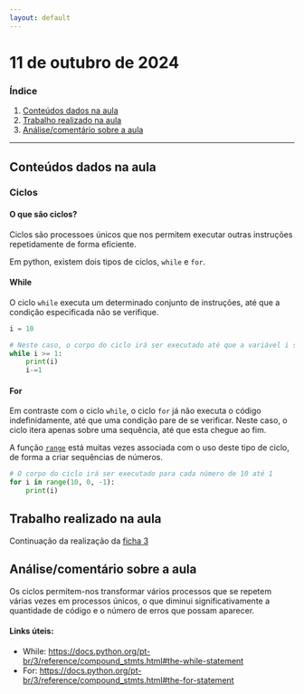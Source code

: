 ```yaml
---
layout: default
---
```


# 11 de outubro de 2024

<h3><b>Índice</b></h3>

1. [Conteúdos dados na aula](#conteúdos-dados-na-aula)
2. [Trabalho realizado na aula](#trabalho-realizado-na-aula)
3. [Análise/comentário sobre a aula](#análisecomentário-sobre-a-aula)

---

## Conteúdos dados na aula

### Ciclos

#### O que são ciclos?

Ciclos são processoes únicos que nos permitem executar outras instruções repetidamente de forma eficiente.

Em python, existem dois tipos de ciclos, `while` e `for`.

#### While

O ciclo `while` executa um determinado conjunto de instruções, até que a condição especificada não se verifique.

```python
i = 10

# Neste caso, o corpo do ciclo irá ser executado até que a variável i seja menor que 1
while i >= 1:
    print(i)
    i-=1
```

#### For

Em contraste com o ciclo `while`, o ciclo `for` já não executa o código indefinidamente, até que uma condição pare de se verificar.
Neste caso, o ciclo itera apenas sobre uma sequência, até que esta chegue ao fim.

A função [`range`](https://docs.python.org/2/library/functions.html#range) está muitas vezes associada com o uso deste tipo de ciclo, de forma a criar sequências de números.

```python
# O corpo do ciclo irá ser executado para cada número de 10 até 1
for i in range(10, 0, -1):
    print(i)
```

## Trabalho realizado na aula

Continuação da realização da [ficha 3](../trabalhos/D1_PedroAlmeida_Ficha03.py)

## Análise/comentário sobre a aula

Os ciclos permitem-nos transformar vários processos que se repetem várias vezes em processos únicos, o que diminui significativamente a quantidade de código e o número de erros que possam aparecer.

#### Links úteis:

- While: <https://docs.python.org/pt-br/3/reference/compound_stmts.html#the-while-statement>
- For: <https://docs.python.org/pt-br/3/reference/compound_stmts.html#the-for-statement>
